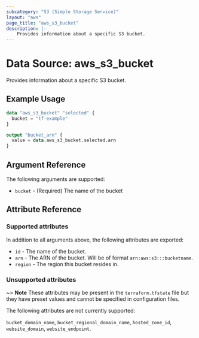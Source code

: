 ```yaml
---
subcategory: "S3 (Simple Storage Service)"
layout: "aws"
page_title: "aws_s3_bucket"
description: |-
    Provides information about a specific S3 bucket.
---
```


# Data Source: aws_s3_bucket

Provides information about a specific S3 bucket.

## Example Usage

```terraform
data "aws_s3_bucket" "selected" {
  bucket = "tf-example"
}

output "bucket_arn" {
  value = data.aws_s3_bucket.selected.arn
}
```

## Argument Reference

The following arguments are supported:

* `bucket` - (Required) The name of the bucket

## Attribute Reference

### Supported attributes

In addition to all arguments above, the following attributes are exported:

* `id` - The name of the bucket.
* `arn` - The ARN of the bucket. Will be of format `arn:aws:s3:::bucketname`.
* `region` - The region this bucket resides in.

### Unsupported attributes

~> **Note** These attributes may be present in the `terraform.tfstate` file but they have preset values and cannot be specified in configuration files.

The following attributes are not currently supported:

`bucket_domain_name`, `bucket_regional_domain_name`, `hosted_zone_id`, `website_domain`, `website_endpoint`.
